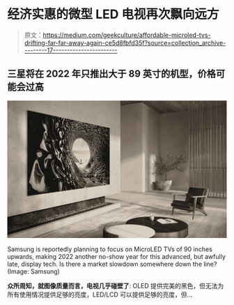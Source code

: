 # 经济实惠的微型 LED 电视再次飘向远方

> 原文：<https://medium.com/geekculture/affordable-microled-tvs-drifting-far-far-away-again-ce5d8fbfd35f?source=collection_archive---------17----------------------->

## 三星将在 2022 年只推出大于 89 英寸的机型，价格可能会过高

![](img/cd71899e962890c24c7bf736ad9e8777.png)

Samsung is reportedly planning to focus on MicroLED TVs of 90 inches upwards, making 2022 another no-show year for this advanced, but awfully late, display tech. Is there a market slowdown somewhere down the line? (Image: Samsung)

**众所周知，就图像质量而言，电视几乎碰壁了**: OLED 提供完美的黑色，但无法为所有使用情况提供足够的亮度，LED/LCD 可以提供足够的亮度，但…